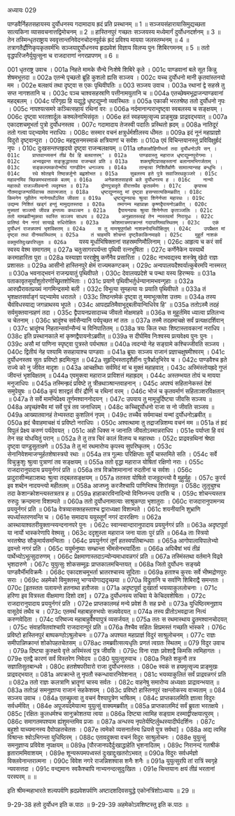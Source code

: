 अध्यायः 029

पाण्डवैर्निहतसहायस्य दुर्योधनस्य गदामादाय ह्रदं प्रति प्रस्थानम् ॥ 1 ॥ सञ्जयसंहारायासिमुद्यच्छता सात्यकिना व्यासवचनात्तद्विमोचनम् ॥ 2 ॥ हास्तिनपुरं गच्छतः सञ्जयस्य मध्येमार्गं दुर्योधनदर्शनम् ॥ 3 ॥ तेन तस्मिन्धृतराष्ट्राय स्ववृत्तान्तनिवेदनचोदनपूर्वकं ह्रदं प्रविश्य मायया जलस्तम्भनम् ॥ 4 ॥ तत्रागतैर्द्रौणिकृपकृतवर्मभिः सञ्जयाद्दुर्योधनस्य हृदप्रवेशं विज्ञाय विलप्य पुनः शिबिरगमनम् ॥ 5 ॥ ततो वृद्धपरिजनैर्युयुत्सुना च राजदाराणां नगरप्रापणम् ॥ 6 ॥

001	धृतराष्ट्र उवाच ।
001a	निहते मामके सैन्ये निःशेषे शिबिरे कृते ।
001c	पाण्डवानां बले सूत किन्नु शेषमभूत्तदा ॥
002a	एतन्मे पृच्छतो ब्रूहि कुशलो ह्यसि सञ्जय ।
002c	यच्च दुर्योधनो मानी कृतवांस्तनयो मम ।
002e	बलक्षयं तथा दृष्ट्वा स एकः पृथिवीपतिः ॥
003	सञ्जय उवाच ।
003a	रथानां द्वे सहस्रे तु सप्त नागशतानि च ।
003c	पञ्च चाश्वसहस्राणि पत्तीनामयुतानि च ॥
004a	एतच्छेषमभूद्राजन्पाण्डवानां महद्बलम् ।
004c	परिगृह्य हि यद्युद्धे धृष्टद्युम्नो व्यवस्थितः ॥
005a	एकाकी भरतश्रेष्ठ ततो दुर्योधनो नृपः ।
005c	नापश्यत्समरे कञ्चित्सहायं रथिनां वरः ॥
006a	नर्दमानान्परान्दृष्ट्वा स्वबलस्य च सङ्क्षयम् ।
006c	दृष्ट्वा भरतशार्दूलः कश्मलेनाभिसंवृतः ।
006e	हतं स्वहयमुत्सृज्य प्राङ्मुखः प्राद्रवद्भयात् ॥
007a	एकादशचमूभर्ता पुत्रो दुर्योधनस्तव ।
007c	गदामादाय तेजस्वी पदातिः प्रस्थितो ह्रदम् ॥
008a	नातिदूरं ततो गत्वा पद्भ्यामेव नराधिपः ।
008c	सस्मार वचनं क्षत्रुर्धर्मशीलस्य धीमतः ॥
009a	इदं नूनं महाप्राज्ञो विदुरो दृष्ट्वान्पुरा ।
009c	महद्व्सनमस्माकं क्षत्रियाणां च सर्वशः ॥
010a	एवं विचिन्तयानस्तु प्रविविक्षुर्ह्रदं नृपः ।
010c	दुःखसन्तप्तहृदयो दृष्ट्वा राजन्बलक्षयम् ॥
011a	`दशैकाक्षौहिणीभर्ता तदा दुर्योधनोऽपि सन् ।
011c	प्राप्तवान्व्यसनं तीव्रं दैवं हि बलवत्तरम्' ॥
012a	पाण्डवास्तु महाराज धृष्टद्युम्नपुरोगमाः ।
012c	अभ्यद्रवन्त सङ्क्रुद्धास्तव राजन्बलं प्रति ॥
013a	शक्त्यृष्टिप्रासहस्तानां बलानामभिगर्जताम् ।
013c	सङ्कल्पमकरोन्मोघं गाण्डीवेन धनञ्जयः ॥
014a	तान्हत्वा निशितैर्बाणैः सामात्यान्सह बन्धुभिः ।
014c	रथे श्वेतहये तिष्ठन्नर्जुनो बह्वशोभत ॥
015a	सुबलस्य हते पुत्रे सवाजिरथकुञ्जरे ।
015c	महावनमिव च्छिन्नमभवत्तावकं बलम् ॥
016a	अनेकशतसाहस्रे बले दुर्योधनस्य ह ।
016c	नान्यो महारथो राजञ्जीवमानो व्यदृश्यत ॥
017a	द्रोणपुत्रादृते वीरात्तथैव कृतवर्मणः ।
017c	कृपाच्च गौतमाद्राजन्पार्थिवाच्च तवात्मजात् ॥
018a	धृष्टद्युम्नस्तु मां दृष्ट्वा हसन्सात्यकिमब्रवीत् ।
018c	किमनेन गृहीतेन नानेनार्थोऽस्ति जीवता ॥
019a	धृष्टद्युम्नवचः श्रुत्वा शिनेर्नप्ता महारथः ।
019c	उद्यम्य निशितं खड्गं हन्तुं मामुद्यतस्तदा ॥
020a	तमागम्य महाप्राज्ञः कृष्णद्वैपायनोऽब्रवीत् ।
020c	मुच्यतां सञ्जयो जीवन्न हन्तव्यः कथञ्चन ॥
021a	द्वैपायनवचः श्रुत्वा शिनेर्नप्ता कृताञ्जलिः ।
021c	ततो मामब्रवीन्मुक्त्वा स्वस्ति सञ्जय साधय ॥
022a	अनुज्ञातस्त्वहं तेन न्यस्तवर्मा निरायुधः ।
022c	प्रातिष्ठं येन नगरं सायाह्ने रुधिरोक्षितः ॥
023a	क्रोशमात्रमपक्रान्तं गदापाणिमवस्थितम् ।
023c	एकं दुर्योधनं राजन्नपश्यं भृशविक्षतम् ॥
024a	स तु मामश्रुपूर्णाक्षो नाशक्नोदभिवीक्षितुम् ।
024c	उपप्रैक्षत मां दृष्ट्वा तथा दीनमवस्थितम् ॥
025a	तं चाहमपि शोचन्तं दृष्ट्वैकाकिनमाहवे ।
025c	मुहूर्तं नाशकं वक्तुमतिदुःखपरिप्लुतः ॥
026a	`यस्य मूर्धाभिषिक्तानां सहस्रमणिमौलिनाम् ।
026c	आहृत्य च करं सर्वं स्वस्य वेश्म समागतम् ॥
027a	चतुःसागरपर्यन्ता पृथिवी रत्नभूषिता ।
027c	कर्णेनैकेन यस्यार्थे करमाहारिता पुरा ॥
028a	यस्याज्ञा परराष्ट्रेषु कर्णेनैव प्रसारिता ।
028c	नाभवद्यस्य शस्त्रेषु खेदो राज्ञः प्रशासतः ॥
029a	आसीनो हास्तिनपुरे क्षेमं राज्यमकण्टकम् ।
029c	अन्वपालयदैश्वर्यात्कुबेरमपि नास्मरत् ॥
030a	भवनाद्भवनं राजन्प्रयातुं पृथिवीपते ।
030c	देवालयप्रदेशे च पन्था यस्य हिरण्मयः ॥
031a	पताकावृतसूर्यांशुतोरणोच्छ्रितशोभिताः ।
031c	प्रयाणे पृथिवीभर्तुर्धन्यानामभवन्गृहाः ॥
032a	आरुह्यैरावतप्रख्यं नागमिन्द्रसमो बली ।
032c	विभूत्या सुमहत्या यः प्रयाति पृथिवीपते ॥
033a	तं भृशक्षतसर्वाङ्गं पद्भ्यामेव धरातले ।
033c	तिष्ठन्तमेकं दृष्ट्वा तु ममाभूत्क्लेश उत्तमः ॥
034a	तस्य चैवंविधस्याद्य जगन्नाथस्य भूपते ।
034c	आपदप्रतिमैवाभूद्बलीयान्विधिरेव हि' ॥
035a	ततोऽस्मै तदहं सर्वमुक्तवान्ग्रहणं तदा ।
035c	द्वैपायनप्रसादाच्च जीवतो मोक्षमाहवे ॥
036a	स मुहूर्तमिव ध्यात्वा प्रतिलभ्य च चेतनाम् ।
036c	भ्रातॄंश्च सर्वसैन्यानि पर्यपृच्छत मां ततः ॥
037a	तस्मै तदहमाचक्षे सर्वं प्रत्यक्षदर्शिवान् ।
037c	भ्रातॄंश्च निहतान्सर्वान्सैन्यं च विनिपातितम् ॥
038a	त्रयः किल रथाः शिष्टास्तावकानां नराधिप ।
038c	इति प्रस्थानकाले मां कृष्णद्वैपायनोऽब्रवीत् ॥
039a	स दीर्घमिव निःश्वस्य प्रत्यवेक्ष्य पुनः पुनः ।
039c	असौ मां पाणिना स्पृष्ट्वा पुत्रस्ते पर्यभाषत ॥
040a	त्वदन्यो नेह सङ्ग्रामे कश्चिज्जीवति सञ्जय ।
040c	द्वितीयं नेह पश्यामि ससहायाश्च पाण्डवाः ॥
041a	ब्रूयाः सञ्जय राजानं प्रज्ञाचक्षुषमीश्वरम् ।
041c	दुर्योधनस्तव सुतः प्रविष्टो ह्रदमित्युत ॥
042a	सुहृद्भिस्तादृशैर्हीनः पुत्रैर्भ्रातृभिरेव च ।
042c	पाण्डवैश्च हृते राज्ये को नु जीवेत मादृशः ॥
043a	आचक्षीथाः सर्वमिदं मां च मुक्तं महाहवात् ।
043c	अस्मिंस्तोयह्रदे गुप्तं जीवन्तं भृशविक्षतम् ॥
044a	एवमुक्त्वा महाराज प्राविशत्तं महाह्रदम् ।
044c	अस्तम्भयत तोयं च मायया मनुजाधिपः ॥
045a	तस्मिन्ह्रदं प्रविष्टे तु त्रीन्रथाञ्श्रान्तवाहनान् ।
045c	अपश्यं सहितानेकस्तं देशं समुपेयुषः ॥
046a	कृपं शारद्वतं वीरं द्रौणिं च रथिनां वरम् ।
046c	भोजं च कृतवर्माणं सहिताञ्शरविक्षतान् ॥
047a	ते सर्वे मामभिप्रेक्ष्य तूर्णमश्वाननोदयन् ।
047c	उपयाय तु मामूचुर्दिष्ट्या जीवसि सञ्जय ॥
048a	अपृच्छंश्चैव मां सर्वे पुत्रं तव जनाधिपम् ।
048c	कच्चिद्दुर्योधनो राजा स नो जीवति सञ्जय ॥
049a	आख्यातवानहं तेभ्यस्तदा कुशलिनं नृपम् ।
049c	तच्चैव सर्वमाचक्षं यन्मां दुर्योधनोऽब्रवीत् ॥
050a	ह्रदं चैवाहमाचक्षं यं प्रविष्टो नराधिपः ।
050c	अश्वत्थामा तु तद्राजन्निशम्य वचनं मम ॥
051a	तं ह्रदं विपुलं प्रेक्ष्य करुणं पर्यदेवयत् ।
051c	अहो धिक्स न जानाति जीवतोऽस्मान्नराधिप ।
051e	पर्याप्ता हि वयं तेन सह योधयितुं परान् ॥
052a	ते तु तत्र चिरं कालं विलप्य च महारथाः ।
052c	प्राद्रवन्रथिनां श्रेष्ठा दृष्ट्वा पाण्डुसुतान्रणे ॥
053a	ते तु मां रथमारोप्य कृपस्य सुपरिष्कृतम् ।
053c	सेनानिवेशमाजग्मुर्हतशेषास्त्रयो रथाः ॥
054a	तत्र गुल्माः परिक्षिप्ताः सूर्ये चास्तमिते सति ।
054c	सर्वे विचुक्रुशुः श्रुत्वा पुत्राणां तव सङ्क्षयम् ॥
055a	ततो वृद्धा महाराज योषितां रक्षिणो नराः ।
055c	राजदारानुपादाय प्रययुर्नगरं प्रति ॥
056a	तत्र विक्रोशमानानां रुदतीनां च सर्वशः ।
056c	प्रादुरासीन्महाञ्शब्दः श्रुत्वा तद्बलसङ्क्षयम् ॥
057a	ततस्ता योषितो राजन्रुदन्त्यो वै मुहुर्मुहुः ।
057c	कुरर्य इव शब्देन नादयन्त्यो महीतलम् ॥
058a	आजघ्नुः करजैश्चापि पाणिभिश्च शिरांस्युत ।
058c	लुलुचुश्च तदा केशान्क्रोशन्त्यस्तत्रतत्र ह ॥
059a	हाहाकारविनादिन्यो विनिघ्नन्त्य उरांसि च ।
059c	शोचन्त्यस्तत्र रुरुदुः क्रन्दमाना विशाम्पते ॥
060a	ततो दुर्योधनामात्याः साश्रुकण्ठा भृशातुराः ।
060c	राजदारानुपामन्त्र्य प्रययुर्नगरं प्रति ॥
061a	वेत्रव्यासक्तहस्ताश्च द्वाराध्यक्षा विशाम्पते ।
061c	शयनीयानि शुभ्राणि स्पर्ध्यास्तरणवन्ति च ।
061e	समादाय ययुस्तूर्णं नगरं दाररक्षिणः ॥
062a	आस्थायाश्वतरीयुक्तान्स्यन्दनानपरे पुनः ।
062c	स्वान्स्वान्दारानुपादाय प्रययुर्नगरं प्रति ॥
063a	अदृष्टपूर्वा या नार्यो भास्करेणापि वेश्मसु ।
063c	ददृशुस्ता महाराज जना याताः पुरं प्रति ॥
064a	ताः स्त्रियो भरतश्रेष्ठ सौकुमार्यसमन्विताः ।
064c	प्रययुर्नगरं तूर्णं हतस्वपतिबान्धवाः ॥
065a	आगोपालाविपालेभ्यो द्रवन्तो नगरं प्रति ।
065c	ययुर्मनुष्याः सम्भ्रान्ता भीमसेनभयार्दिताः ॥
066a	अपिचैषां भयं तीव्रं पार्थेभ्योऽभूत्सुदारुणम् ।
066c	प्रेक्षमाणास्तदाऽन्योन्यमाधावन्नगरं प्रति ॥
067a	तस्मिंस्तथा वर्तमाने विद्रवे भृशदारुणे ।
067c	युयुत्सुः शोकसम्मूढः प्राप्तकालमचिन्तयत् ॥
068a	जितो दुर्योधनः सङ्ख्ये पाण्डवैर्भीमविक्रमैः ।
068c	एकादशचमूभर्ता भ्रातरश्चास्य सूदिताः ॥
069a	हताश्च कुरवः सर्वे भीष्मद्रोणपुरः सराः ।
069c	अहमेको विमुक्तस्तु भाग्ययोगाद्यदृच्छया ॥
070a	विद्रुतानि च सर्वाणि शिबिराद्वै समन्ततः ।
070c	[इतस्ततः पलायन्ते हतनाथा हतौजसः ॥
071a	अदृष्टपूर्वा दुःखार्ता भयव्याकुललोचनाः ।
071c	हरिणा इव वित्रस्ता वीक्षमाणा दिशो दश] ॥
072a	दुर्योधनस्य सचिवा ये केचिदवशेषिताः ।
072c	राजदारानुपादाय प्रययुर्नगरं प्रति ।
072e	प्राप्तकालमहं मन्ये प्रवेशं तैः सह प्रभो ॥
073a	युधिष्ठिरमनुज्ञाय वासूदेवं तथैव च ।
073c	एतमर्थं महाबाहुरुभयोः सन्न्यवेदयत् ॥
074a	तस्य प्रीतोऽभवद्राजा नित्यं करुणवेदिता ।
074c	परिष्वज्य महाबाहुर्वैश्यापुत्रं व्यसर्जयत् ॥
075a	ततः स रथमास्थाय द्रुतमश्वानचोदयत् ।
075c	संवाहयितवांश्चापि राजदारान्पुरं प्रति ॥
076a	तैश्चैव सहितः क्षिप्रमस्तं गच्छति भास्करे ।
076c	प्रविष्टो हास्तिनपुरं बाष्पकण्ठोऽश्रुलोचनः ॥
077a	अपश्यत महाप्राज्ञं विदुरं साश्रुलोचनम् ।
077c	राज्ञः समीपान्निष्क्रान्तं शोकोपहतचेतसम् ॥
078ac	तमब्रवीत्सत्यधृतिः प्रणतं त्वग्रतः स्थितम् ॥
079	विदुर उवाच ।
079a	दिष्ट्या कुरुक्षये वृत्ते अस्मिंस्त्वं पुत्र जीवसि ।
079c	विना राज्ञः प्रवेशाद्वै किमसि त्वमिहागतः ।
079e	एतद्वै कारणं सर्वं विस्तरेण निवेदय ॥
080	युयुत्सुरुवाच ।
080a	निहते शकुनौ तत्र सज्ञातिसुतबान्धवे ।
080c	हतशेषपरीवारो राजा दुर्योधनस्ततः ।
080e	स्वकं स हयमुत्सृज्य प्राङ्मुखः प्राद्रवद्भयात् ॥
081a	अपक्रान्ते तु नृपतौ स्कन्धावारनिवेशनात् ।
081c	भयव्याकुलितं सर्वं प्राद्रवन्नगरं प्रति ॥
082a	ततो राज्ञः कलत्राणि भ्रातॄणां चास्य सर्वतः ।
082c	वाहनेषु समारोप्य अध्यक्षाः प्राद्रावन्भयात् ॥
083a	ततोऽहं समनुज्ञाप्य राजानं सहकेशवम् ।
083c	प्रविष्टो हास्तिनपुरं रक्षन्लोकस्य वाच्यताम् ॥
084	सञ्जय उवाच ।
084a	एतच्छ्रुत्वा तु वचनं वैश्यापुत्रेण भाषितम् ।
084c	प्राप्तकालमिति ज्ञात्वा विदुरः सर्वधर्मवित् ।
084e	अपूजयदमेयात्मा युयुत्सुं वाक्यमब्रवीत् ॥
085a	प्राप्तकालमिदं सर्वं ब्रुवता भरतक्षये ।
085c	[रक्षितः कुलधर्मश्च सानुक्रोशतया त्वया ॥
086a	दिष्ट्या त्वामिह सङ्ग्राम दस्माद्वीरक्षयात्पुरम् ।
086c	समागतमपश्याम ह्यंशुमन्तमिव प्रजाः ॥
087a	अन्धस्य नृपतेर्यष्टिर्लुब्धस्यादीर्घदर्शिनः ।
087c	बहुशो याच्यमानस्य दैवोपहतचेतसः ।
087e	त्वमेको व्यसनार्तस्य ध्रियसे पुत्र सर्वथा] ॥
088a	अद्य त्वमिह विश्रान्तः श्वोऽभिगन्ता युधिष्ठिरम् ।
088c	एतावदुक्त्वा वचनं विदुरः साश्रुलोचनः ।
088e	युयुत्सुं समनुज्ञाप्य प्रविवेश नृपक्षयम् ॥
089a	[पौरजानपदैर्दुःखाद्धाहेति भृशनादितम् ।
089c	निरानन्दं गतश्रीकं हृताराममिवाशयम् ।
089e	शून्यरूपमपध्वस्तं दुःखाद्दुःखतरोऽभवत् ॥
090a	विदुरः सर्वधर्मज्ञो विक्लवेनान्तरात्मना ।
090c	विवेश नगरे राजन्निशश्वास शनैः शनैः ॥
091a	युयुत्सुरपि तां रात्रिं स्वगृहे न्यवसत्तदा ।
091c	वन्द्यमानः स्वकैश्चापि नाभ्यनन्दत्सुदुःखितः ।
091e	चिन्तयानः क्षयं तीव्रं भरतानां परस्परम् ॥ ॥

इति श्रीमन्महाभारते शल्यपर्वणि ह्रदप्रवेशपर्वणि अष्टादशदिवसयुद्धे एकोनत्रिंशोऽध्यायः ॥ 29 ॥

9-29-38 हतो दुर्योधन इति क.पाठः ॥ 9-29-39 अहमेकोऽवशिष्टस्तु इति क.पाठः ॥
